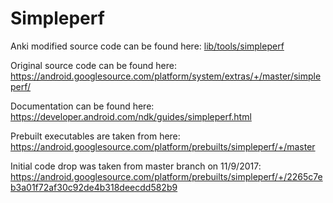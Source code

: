 # Simpleperf

Anki modified source code can be found here:
[lib/tools/simpleperf](../../../lib/util/tools/simpleperf)

Original source code can be found here:
<https://android.googlesource.com/platform/system/extras/+/master/simpleperf/>

Documentation can be found here:
<https://developer.android.com/ndk/guides/simpleperf.html>

Prebuilt executables are taken from here:
<https://android.googlesource.com/platform/prebuilts/simpleperf/+/master>

Initial code drop was taken from master branch on 11/9/2017:
<https://android.googlesource.com/platform/prebuilts/simpleperf/+/2265c7eb3a01f72af30c92de4b318deecdd582b9>
